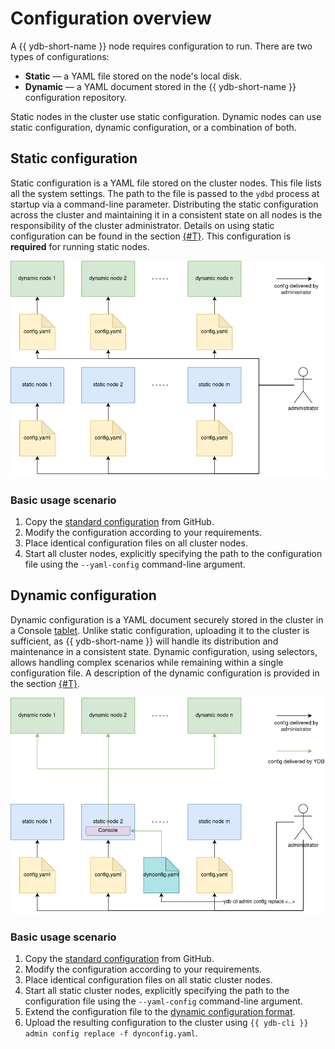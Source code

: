 # Configuration overview

A {{ ydb-short-name }} node requires configuration to run. There are two types of configurations:

* **Static** — a YAML file stored on the node's local disk.
* **Dynamic** — a YAML document stored in the {{ ydb-short-name }} configuration repository.

Static nodes in the cluster use static configuration. Dynamic nodes can use static configuration, dynamic configuration, or a combination of both.

## Static configuration

Static configuration is a YAML file stored on the cluster nodes. This file lists all the system settings. The path to the file is passed to the `ydbd` process at startup via a command-line parameter. Distributing the static configuration across the cluster and maintaining it in a consistent state on all nodes is the responsibility of the cluster administrator. Details on using static configuration can be found in the section [{#T}](../../reference/configuration/index.md). This configuration is **required** for running static nodes.

![data tab](_assets/config-chart-1.png "static configs")

### Basic usage scenario

1. Copy the [standard configuration](https://github.com/ydb-platform/ydb/tree/main/ydb/deploy/yaml_config_examples/) from GitHub.
2. Modify the configuration according to your requirements.
3. Place identical configuration files on all cluster nodes.
4. Start all cluster nodes, explicitly specifying the path to the configuration file using the `--yaml-config` command-line argument.

## Dynamic configuration

Dynamic configuration is a YAML document securely stored in the cluster in a Console [tablet](../../concepts/cluster/common_scheme_ydb.md#tablets). Unlike static configuration, uploading it to the cluster is sufficient, as {{ ydb-short-name }} will handle its distribution and maintenance in a consistent state. Dynamic configuration, using selectors, allows handling complex scenarios while remaining within a single configuration file. A description of the dynamic configuration is provided in the section [{#T}](./dynamic-config.md).

![data tab](_assets/config-chart-2.png "static and dynamic configs")

### Basic usage scenario

1. Copy the [standard configuration](https://github.com/ydb-platform/ydb/tree/main/ydb/deploy/yaml_config_examples/) from GitHub.
2. Modify the configuration according to your requirements.
3. Place identical configuration files on all static cluster nodes.
4. Start all static cluster nodes, explicitly specifying the path to the configuration file using the `--yaml-config` command-line argument.
5. Extend the configuration file to the [dynamic configuration format](./dynamic-config.md#example).
6. Upload the resulting configuration to the cluster using `{{ ydb-cli }} admin config replace -f dynconfig.yaml`.